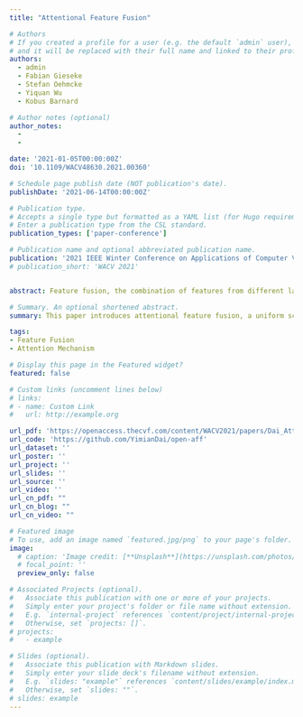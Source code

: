 ```yaml
---
title: "Attentional Feature Fusion"

# Authors
# If you created a profile for a user (e.g. the default `admin` user), write the username (folder name) here
# and it will be replaced with their full name and linked to their profile.
authors:
  - admin
  - Fabian Gieseke
  - Stefan Oehmcke
  - Yiquan Wu
  - Kobus Barnard

# Author notes (optional)
author_notes:
  - 
  - 

date: '2021-01-05T00:00:00Z'
doi: '10.1109/WACV48630.2021.00360'

# Schedule page publish date (NOT publication's date).
publishDate: '2021-06-14T00:00:00Z'

# Publication type.
# Accepts a single type but formatted as a YAML list (for Hugo requirements).
# Enter a publication type from the CSL standard.
publication_types: ['paper-conference']

# Publication name and optional abbreviated publication name.
publication: '2021 IEEE Winter Conference on Applications of Computer Vision (WACV)'
# publication_short: 'WACV 2021'


abstract: Feature fusion, the combination of features from different layers or branches, is an omnipresent part of modern network architectures. It is often implemented via simple operations, such as summation or concatenation, but this might not be the best choice. In this work, we propose a uniform and general scheme, namely attentional feature fusion, which is applicable for most common scenarios, including feature fusion induced by short and long skip connections as well as within Inception layers. To better fuse features of inconsistent semantics and scales, we propose a multi-scale channel attention module, which addresses issues that arise when fusing features given at different scales. We also demonstrate that the initial integration of feature maps can become a bottleneck and that this issue can be alleviated by adding another level of attention, which we refer to as iterative attentional feature fusion. With fewer layers or parameters, our models outperform state-of-the-art networks on both CIFAR-100 and ImageNet datasets, which suggests that more sophisticated attention mechanisms for feature fusion hold great potential to consistently yield better results compared to their direct counterparts. Our codes and trained models are available online.

# Summary. An optional shortened abstract.
summary: This paper introduces attentional feature fusion, a uniform scheme for merging features from different network layers or branches. The method utilizes a multi-scale channel attention module for fusing inconsistent semantics and scales, and iterative attentional feature fusion to alleviate integration bottlenecks.

tags:
- Feature Fusion
- Attention Mechanism

# Display this page in the Featured widget?
featured: false

# Custom links (uncomment lines below)
# links:
# - name: Custom Link
#   url: http://example.org

url_pdf: 'https://openaccess.thecvf.com/content/WACV2021/papers/Dai_Attentional_Feature_Fusion_WACV_2021_paper.pdf'
url_code: 'https://github.com/YimianDai/open-aff'
url_dataset: ''
url_poster: ''
url_project: ''
url_slides: ''
url_source: ''
url_video: ''
url_cn_pdf: ""
url_cn_blog: ""
url_cn_video: ""

# Featured image
# To use, add an image named `featured.jpg/png` to your page's folder.
image:
  # caption: 'Image credit: [**Unsplash**](https://unsplash.com/photos/pLCdAaMFLTE)'
  # focal_point: ''
  preview_only: false

# Associated Projects (optional).
#   Associate this publication with one or more of your projects.
#   Simply enter your project's folder or file name without extension.
#   E.g. `internal-project` references `content/project/internal-project/index.md`.
#   Otherwise, set `projects: []`.
# projects:
#   - example

# Slides (optional).
#   Associate this publication with Markdown slides.
#   Simply enter your slide deck's filename without extension.
#   E.g. `slides: "example"` references `content/slides/example/index.md`.
#   Otherwise, set `slides: ""`.
# slides: example
---
```



